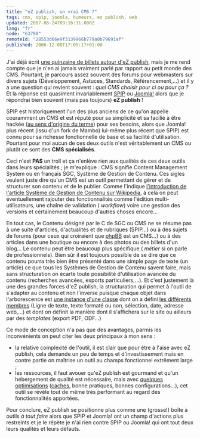 ```yaml
---
title: "eZ publish, un vrai CMS ?"
tags: cms, spip, joomla, humeurs, ez publish, web
updated: 2007-06-24T09:16:31.000Z
lang: "fr"
node: "63798"
remoteId: "28553d66e9f3139966b779a0b79691af"
published: 2006-12-08T17:05:17+01:00
---
```

 
J'ai déjà écrit [une quinzaine de billets autour d'eZ publish](/tag/ez-publish),
mais je me rend compte que je n'en ai jamais vraiment parlé par rapport au petit
monde des CMS. Pourtant, je parcours assez souvent des forums pour webmasters
sur divers sujets (Développement, Astuces, Standards, Référencement,…) et il
y a une question qui revient souvent : *quel CMS choisir pour ci ou pour ça ?*
Et la réponse est quasiment invariablement [SPIP](http://www.spip.net) ou
[Joomla!](http://www.joomla.org/) alors que je répondrai bien souvent (mais pas
toujours) **eZ publish** !

 
SPIP est historiquement l'un des plus anciens de ce qu'on appelle couramment un
CMS et est réputé pour sa simplicité et sa facilié à être hackée ([au sens
d'origine du terme](http://fr.wikipedia.org/wiki/Hacker)) pour ses besoins,
alors que Joomla! plus récent (issu d'un fork de
Mambo) lui-même plus récent
que SPIP) est connu pour sa richesse fonctionnelle de base et sa facilité
d'utilisation. Pourtant pour moi aucun de ces deux outils n'est véritablement un
CMS ou plutôt ce sont des **CMS spécialisés**.

 
Ceci n'est **PAS** un troll et ça n'enlève rien aux qualités de ces deux outils
dans leurs spécialités ; je m'explique : CMS signifie Content Management System
ou en français SGC, Système de Gestion de Contenu. Ces sigles veulent juste dire
qu'un CMS est un outil permettant de gèrer et de structurer son contenu et de le
publier. Comme l'indique [l'introduction de l'article Système de Gestion de
Contenu sur
Wikipedia](https://fr.wikipedia.org/wiki/Syst%C3%A8me_de_gestion_de_contenu), à
cela on peut éventuellement rajouter des fonctionnalités comme l'édition
multi-utilisateurs, une chaîne de validation ( *workflow*) voire une gestion des
versions et certainement beaucoup d'autres choses encore…

 
En tout cas, le Contenu désigné par le C de SGC ou CMS ne se résume pas à une
suite d'articles, d'actualités et de rubriques (SPIP…) ou à des sujets de
forums (pour ceux qui croiraient que [phpBB](http://www.phpbb.com/) est un
CMS…) ou à des articles dans une boutique ou encore à des photos ou des
billets d'un blog… Le contenu peut être beaucoup plus spécifique ( *métier* si
on parle de professionnels). Bien sûr il est toujours possible de se dire que ce
contenu pourra très bien être présenté dans une simple page de texte (un
article) ce que tous les Systèmes de Gestion de Contenu savent faire, mais sans
structuration on écarte toute possibilité d'utilisation avancée du contenu
(recherches avancées, exports particuliers,…). Et c'est justement là une des
grandes forces d'eZ publish, la structuration qui permet à l'outil de s'adapter
au contenu et non l'inverse puisque chaque objet dans l'arborescence est [une
instance d'une
classe](http://ez.no/doc/ez_publish/technical_manual/3_8/concepts_and_basics/content_management/the_content_class)
dont on a défini [les différents
membres](http://ez.no/doc/ez_publish/technical_manual/3_8/concepts_and_basics/content_management/datatypes)
(Ligne de texte, texte formaté ou non, sélection, date, adresse web,…) et
dont on définit la manière dont il s'affichera sur le site ou ailleurs par des
*templates* (export PDF, ODF…)

 
Ce mode de conception n'a pas que des avantages, parmis les inconvénients on
peut citer les deux principaux à mon sens :

* la relative complexité de l'outil, il est clair que pour être à l'aise avec eZ
  publish, cela demande un peu de temps et d'investissement mais en contre
  partie on maîtrise un outil au champs fonctionnel extrêment large ;
* les ressources, il faut avouer qu'eZ publish est gourmand et qu'un hébergement
  de qualité est nécessaire, mais avec [quelques
  optimisations](http://ezpedia.org/wiki/en/ez/performance)
  ([caches](/post/ez-publish-et-son-cache), bonne pratiques, bonnes
  configurations…), cet outil se révèle tout de même très performant au regard
  des fonctionnalités apportées.
 
 
Pour conclure, eZ publish se positionne plus comme une (grosse!) boîte à outils
*à tout faire* alors que SPIP et Joomla! ont un champ d'actions plus restreints
et je le répète je n'ai rien contre SPIP ou Joomla! qui ont tout deux leurs
qualités et leurs défauts.
